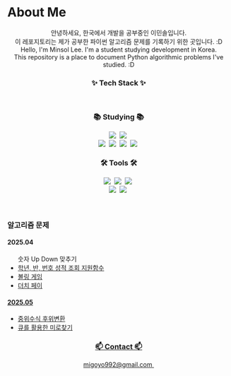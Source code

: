 # About Me

<div align="center">
  안녕하세요, 한국에서 개발을 공부중인 이민솔입니다.<br>
  이 레포지토리는 제가 공부한 파이썬 알고리즘 문제를 기록하기 위한 곳입니다. :D<br>
  Hello, I'm Minsol Lee. I'm a student studying development in Korea.<br>
  This repository is a place to document Python algorithmic problems I've studied. :D<br>
</div>

<h3 align="center">✨ Tech Stack ✨</h3>

<br>

<h3 align="center">📚 Studying 📚</h3>
<div align="center">
  <img src="https://img.shields.io/badge/javascript-F7DF1E.svg?style=for-the-badge&logo=javascript&logoColor=20232a" />&nbsp
  <img src="https://img.shields.io/badge/html5-E34F26.svg?style=for-the-badge&logo=html5&logoColor=white" />&nbsp
  <br>
  <img src="https://img.shields.io/badge/python-3670A0?style=for-the-badge&logo=python&logoColor=ffdd54" />&nbsp
  <img src="https://img.shields.io/badge/pandas-150458.svg?style=for-the-badge&logo=pandas&logoColor=white" />&nbsp
  <img src="https://img.shields.io/badge/numpy-4d77cf.svg?style=for-the-badge&logo=numpy&logoColor=white" />&nbsp
  <img src="https://img.shields.io/badge/Matplotlib-11557c.svg?style=for-the-badge&logo=Matplotlib&logoColor=white" />&nbsp

<br>

<h3 align="center">🛠 Tools 🛠</h3>
<div align="center">
  <img src="https://img.shields.io/badge/git-F05033.svg?style=for-the-badge&logo=git&logoColor=white" />&nbsp
  <img src="https://img.shields.io/badge/github-181717.svg?style=for-the-badge&logo=github&logoColor=white" />&nbsp
  <img src="https://img.shields.io/badge/Notion-F3F3F3.svg?style=for-the-badge&logo=notion&logoColor=black" />&nbsp
  <br>
  <img src="https://img.shields.io/badge/VSCode-2C2C32.svg?style=for-the-badge&logo=visual-studio-code&logoColor=22ABF3" />&nbsp
  <img src="https://img.shields.io/badge/jupyter-2C2C32.svg?style=for-the-badge&logo=jupyter&logoColor=F37726" />&nbsp
<!--   <img src="https://img.shields.io/badge/Colab-2C2C32.svg?style=for-the-badge&logo=googlecolab&logoColor=F9AB00" />&nbsp -->
</div>

<br>
<br>
<h3 align="left">알고리즘 문제</h3>
<h4 align="left">   2025.04</h4>
<ul align="left">
<li<a href="https://github.com/MintsaIt/Algorithm/blob/Polytech-AI-software-class/UpDown_%EA%B2%8C%EC%9E%84.ipynb">숫자 Up Down 맞추기</li>
<li><a href="https://github.com/MintsaIt/Mintport/blob/Polytech-AI-software-class/%EC%9D%B4%EB%AF%BC%EC%86%94_%EC%84%B1%EC%A0%81%EC%9E%85%EB%A0%A5_class%ED%99%9C%EC%9A%A9.ipynb">학년, 반, 번호 성적 조회 지원함수</a></li>
<li><a href="https://github.com/MintsaIt/Mintport/blob/Polytech-AI-software-class/%EC%9D%B4%EB%AF%BC%EC%86%94_%EB%B3%BC%EB%A7%81%EA%B2%8C%EC%9E%84_Class%ED%99%9C%EC%9A%A9_250416.ipynb">볼링 게임</a></li>
<li><a href="https://github.com/MintsaIt/Algorithm/blob/main/(%EC%9D%B4%EB%AF%BC%EC%86%94)%EB%8D%94%EC%B9%98%ED%8E%98%EC%9D%B4_250416.ipynb">더치 페이</li>
</ul>

<h4 align="left">   2025.05</h4>
<ul align="left">
<li><a href="https://github.com/MintsaIt/Algorithm/blob/Polytech-AI-software-class/%EC%9D%B4%EB%AF%BC%EC%86%94_%EC%A4%91%EC%9C%84%EC%88%98%EC%8B%9D_%ED%9B%84%EC%9C%84%EC%A0%84%ED%99%98%ED%95%A8%EC%88%98.ipynb">중위수식 후위변환</li>
<li><a href="https://github.com/MintsaIt/Algorithm/blob/Polytech-AI-software-class/%EC%9D%B4%EB%AF%BC%EC%86%94_%EB%AF%B8%EB%A1%9C%EC%B0%BE%EA%B8%B0_250512.ipynb">큐를 활용한 미로찾기</li>
</ul>



<h3 align="center">📫 Contact 📫</h3>
<div align="center">
  <a href="Blog yet">
    
  </a>
  <a href="mailto:migoyo992@gmail.com">
    migoyo992@gmail.com&nbsp
  </a>
</div>

